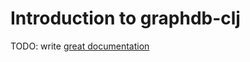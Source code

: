 # Introduction to graphdb-clj

TODO: write [great documentation](http://jacobian.org/writing/what-to-write/)
